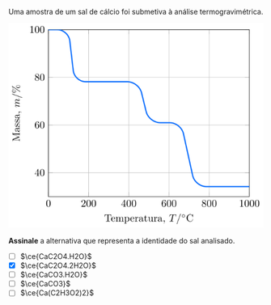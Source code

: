 Uma amostra de um sal de cálcio foi submetiva à análise termogravimétrica.

![TGA](3G09-1P.svg)

**Assinale** a alternativa que representa a identidade do sal analisado.

- [ ] $\ce{CaC2O4.H2O}$
- [x] $\ce{CaC2O4.2H2O}$
- [ ] $\ce{CaCO3.H2O}$
- [ ] $\ce{CaCO3}$
- [ ] $\ce{Ca(C2H3O2)2}$